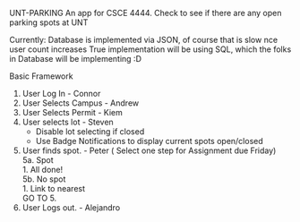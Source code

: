 UNT-PARKING
An app for CSCE 4444. Check to see if there are any open parking spots at UNT

Currently:
Database is implemented via JSON, of course that is slow nce user count increases
True implementation will be using SQL, which the folks in Database will be implementing :D


Basic Framework   
1. User Log In                  - Connor   
2. User Selects Campus      	- Andrew   
3. User Selects Permit         	- Kiem   
4. User selects lot             - Steven 
    - Disable lot selecting if closed
    - Use Badge Notifications to display current spots open/closed
5. User finds spot.             - Peter ( Select one step for Assignment due Friday)       
         5a. Spot          
              1. All done!       
          5b. No spot           
               1. Link to nearest          
                GO TO 5.   
6. User Logs out.          	- Alejandro


